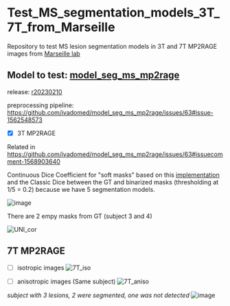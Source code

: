 # Test_MS_segmentation_models_3T_7T_from_Marseille
Repository to test MS lesion segmentation models in 3T and 7T MP2RAGE images from [Marseille lab](https://crmbm.univ-amu.fr/)

## Model to test: [model_seg_ms_mp2rage](https://github.com/ivadomed/model_seg_ms_mp2rage)

release: [r20230210](https://github.com/ivadomed/model_seg_ms_mp2rage/releases/tag/r20230210) 

preprocessing pipeline: https://github.com/ivadomed/model_seg_ms_mp2rage/issues/63#issue-1562548573 


 - [x] 3T MP2RAGE

Related in https://github.com/ivadomed/model_seg_ms_mp2rage/issues/63#issuecomment-1568903640

Continuous Dice Coefficient for "soft masks" based on this [implementation](https://github.com/rubyshamir/cDC/blob/main/continuous_Dice_coefficient.py) and the Classic Dice between the GT and binarized masks (thresholding  at 1/5 = 0.2) because we have 5 segmentation models. 

![image](https://github.com/ivadomed/model_seg_ms_mp2rage/assets/77469192/5958a6ea-bec9-4dc1-80d0-90db7e6c5fab)

There are 2 empy masks from GT (subject 3 and 4)

![UNI_cor](https://github.com/Nilser3/Test_MS_segmentation_models_3T_7T_from_Marseille/assets/77469192/cb01b93f-8d40-42f2-9e40-5dcdb7263d92)

## 7T MP2RAGE
- [ ] isotropic images
![7T_iso](https://github.com/Nilser3/Test_MS_segmentation_models_3T_7T_from_Marseille/assets/77469192/eb35960f-c386-4ed1-a209-cc020922da46)


- [ ] anisotropic images (Same subject)
![7T_aniso](https://github.com/Nilser3/Test_MS_segmentation_models_3T_7T_from_Marseille/assets/77469192/792ee4c3-6652-4a2e-9ca3-83684525376c)

*subject with 3 lesions, 2 were segmented, one was not detected*
![image](https://github.com/Nilser3/Test_MS_segmentation_models_3T_7T_from_Marseille/assets/77469192/0a5fbc41-c7e5-4a7f-a749-bedd765b7efa)

